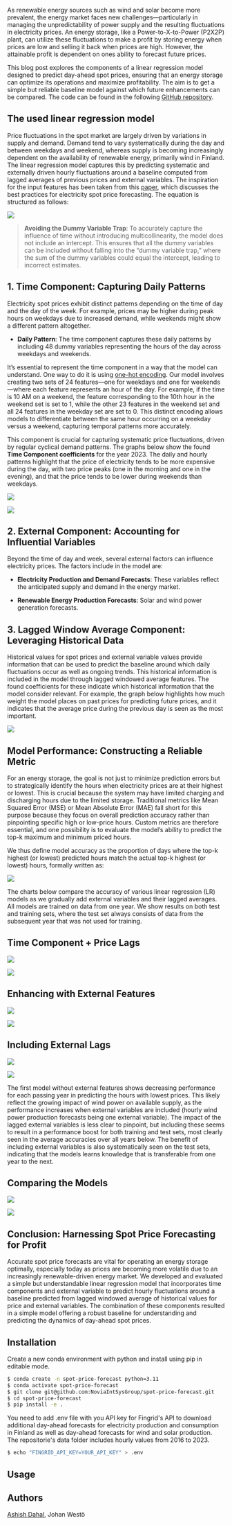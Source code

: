 As renewable energy sources such as wind and solar become more prevalent, the energy market faces new challenges—particularly in managing the unpredictability of power supply and the resulting fluctuations in electricity prices. An energy storage, like a Power-to-X-to-Power (P2X2P) plant, can utilize these fluctuations to make a profit by storing energy when prices are low and selling it back when prices are high. However, the attainable profit is dependent on ones ability to forecast future prices.

This blog post explores the components of a linear regression model designed to predict day-ahead spot prices, ensuring that an energy storage can optimize its operations and maximize profitability. The aim is to get a simple but reliable baseline model against which future enhancements can be compared. The code can be found in the following [GitHub repository](https://github.com/NoviaIntSysGroup/spot-price-forecast/).

## The used linear regression model

Price fluctuations in the spot market are largely driven by variations in supply and demand. Demand tend to vary systematically during the day and between weekdays and weekend, whereas supply is becoming increasingly dependent on the availability of renewable energy, primarily wind in Finland. The linear regression model captures this by predicting systematic and externally driven hourly fluctuations around a baseline computed from lagged averages of previous prices and external variables. The inspiration for the input features has been taken from this [paper](https://www.sciencedirect.com/science/article/pii/S0306261921004529), which discusses the best practices for electricity spot price forecasting. The equation is structured as follows:

![](images/image-46-1024x473.png)

> **Avoiding the Dummy Variable Trap**: To accurately capture the influence of time without introducing multicollinearity, the model does not include an intercept. This ensures that all the dummy variables can be included without falling into the “dummy variable trap,” where the sum of the dummy variables could equal the intercept, leading to incorrect estimates.

## **1\. Time Component: Capturing Daily Patterns**

Electricity spot prices exhibit distinct patterns depending on the time of day and the day of the week. For example, prices may be higher during peak hours on weekdays due to increased demand, while weekends might show a different pattern altogether.

- **Daily Pattern**: The time component captures these daily patterns by including 48 dummy variables representing the hours of the day across weekdays and weekends.

It’s essential to represent the time component in a way that the model can understand. One way to do it is using [one-hot encoding](https://www.researchgate.net/profile/Jamell-Samuels/publication/377159812_One-Hot_Encoding_and_Two-Hot_Encoding_An_Introduction/links/6597e5c90bb2c7472b35fbb5/One-Hot-Encoding-and-Two-Hot-Encoding-An-Introduction.pdf). Our model involves creating two sets of 24 features—one for weekdays and one for weekends—where each feature represents an hour of the day. For example, if the time is 10 AM on a weekend, the feature corresponding to the 10th hour in the weekend set is set to 1, while the other 23 features in the weekend set and all 24 features in the weekday set are set to 0. This distinct encoding allows models to differentiate between the same hour occurring on a weekday versus a weekend, capturing temporal patterns more accurately.

This component is crucial for capturing systematic price fluctuations, driven by regular cyclical demand patterns. The graphs below show the found **Time Component coefficients** for the year 2023. The daily and hourly patterns highlight that the price of electricity tends to be more expensive during the day, with two price peaks (one in the morning and one in the evening), and that the price tends to be lower during weekends than weekdays.

![](images/image-33.png)

![](images/image-34.png)

## **2\. External Component: Accounting for Influential Variables**

Beyond the time of day and week, several external factors can influence electricity prices. The factors include in the model are:

- **Electricity Production and Demand Forecasts**: These variables reflect the anticipated supply and demand in the energy market.

- **Renewable Energy Production Forecasts**: Solar and wind power generation forecasts.

## **3\. Lagged Window Average Component: Leveraging Historical Data**

Historical values for spot prices and external variable values provide information that can be used to predict the baseline around which daily fluctuations occur as well as ongoing trends. This historical information is included in the model through lagged windowed average features. The found coefficients for these indicate which historical information that the model consider relevant. For example, the graph below highlights how much weight the model places on past prices for predicting future prices, and it indicates that the average price during the previous day is seen as the most important.

![](images/image-35.png)

## **Model Performance: Constructing a Reliable Metric**

For an energy storage, the goal is not just to minimize prediction errors but to strategically identify the hours when electricity prices are at their highest or lowest. This is crucial because the system may have limited charging and discharging hours due to the limited storage. Traditional metrics like Mean Squared Error (MSE) or Mean Absolute Error (MAE) fall short for this purpose because they focus on overall prediction accuracy rather than pinpointing specific high or low-price hours. Custom metrics are therefore essential, and one possibility is to evaluate the model’s ability to predict the top-k maximum and minimum priced hours.

We thus define model accuracy as the proportion of days where the top-k highest (or lowest) predicted hours match the actual top-k highest (or lowest) hours, formally written as:

![](images/image-30.png)

The charts below compare the accuracy of various linear regression (LR) models as we gradually add external variables and their lagged averages. All models are trained on data from one year. We show results on both test and training sets, where the test set always consists of data from the subsequent year that was not used for training.

## **Time Component + Price Lags**

![](images/image-39-1024x436.png)

![](images/image-40-1024x436.png)

## **Enhancing with External Features**

![](images/image-41-1024x436.png)

![](images/image-42-1024x436.png)

## **Including External Lags**

![](images/image-43-1024x436.png)

![](images/image-44-1024x436.png)

The first model without external features shows decreasing performance for each passing year in predicting the hours with lowest prices. This likely reflect the growing impact of wind power on available supply, as the performance increases when external variables are included (hourly wind power production forecasts being one external variable). The impact of the lagged external variables is less clear to pinpoint, but including these seems to result in a performance boost for both training and test sets, most clearly seen in the average accuracies over all years below. The benefit of including external variables is also systematically seen on the test sets, indicating that the models learns knowledge that is transferable from one year to the next.

## **Comparing the Models**

![](images/image-37-1024x436.png)

![](images/image-38-1024x436.png)

## **Conclusion: Harnessing Spot Price Forecasting for Profit**

Accurate spot price forecasts are vital for operating an energy storage optimally, especially today as prices are becoming more volatile due to an increasingly renewable-driven energy market. We developed and evaluated a simple but understandable linear regression model that incorporates time components and external variable to predict hourly fluctuations around a baseline predicted from lagged windowed average of historical values for price and external variables. The combination of these components resulted in a simple model offering a robust baseline for understanding and predicting the dynamics of day-ahead spot prices.

## Installation

Create a new conda environment with python and install using pip in editable mode.
```bash
$ conda create -n spot-price-forecast python=3.11
$ conda activate spot-price-forecast
$ git clone git@github.com:NoviaIntSysGroup/spot-price-forecast.git
$ cd spot-price-forecast
$ pip install -e .
```

You need to add .env file with you API key for Fingrid's API to download additional day-ahead forecasts for electricity production and consumption in Finland as well as day-ahead forecasts for wind and solar production. The repositorie's data folder includes hourly values from 2016 to 2023.
```bash
$ echo "FINGRID_API_KEY=YOUR_API_KEY" > .env
```

## Usage



## Authors

[Ashish Dahal](https://www.linkedin.com/in/adahal/), Johan Westö
